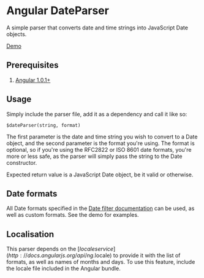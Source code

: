 # Angular DateParser

A simple parser that converts date and time strings into JavaScript Date objects.

[Demo](http://dnasir.github.io/angular-dateParser/demo.html)

## Prerequisites

1. [Angular 1.0.1+](http://angularjs.org)

## Usage

Simply include the parser file, add it as a dependency and call it like so:

    $dateParser(string, format)

The first parameter is the date and time string you wish to convert to a Date object, and the second parameter is the format you're using. The format is optional, so if you're using the RFC2822 or ISO 8601 date formats, you're more or less safe, as the parser will simply pass the string to the Date constructor.

Expected return value is a JavaScript Date object, be it valid or otherwise.

## Date formats

All Date formats specified in the [Date filter documentation](http://docs.angularjs.org/api/ng.filter:date) can be used, as well as custom formats. See the demo for examples.

## Localisation

This parser depends on the [$locale service](http://docs.angularjs.org/api/ng.$locale) to provide it with the list of formats, as well as names of months and days. To use this feature, include the locale file included in the Angular bundle.
